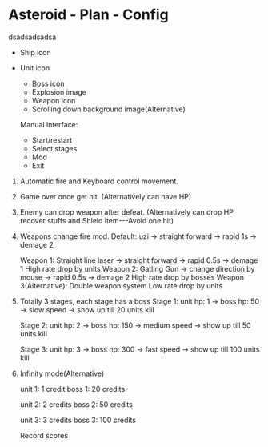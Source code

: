 # Asteroid - Plan - Config

dsadsadsadsa	
* Ship icon
- Unit icon
	- Boss icon
	- Explosion image
	- Weapon icon
	- Scrolling down background image(Alternative)

	Manual interface:
	- Start/restart
	- Select stages
	- Mod
	- Exit

1. Automatic fire and Keyboard control movement.
	
	
2. Game over once get hit. (Alternatively can have HP)


3. Enemy can drop weapon after defeat. (Alternatively can drop HP recover stuffs and Shield item---Avoid one hit)


4. Weapons change fire mod.
	Default: uzi -> straight forward -> rapid 1s -> demage 2

	Weapon 1:
		Straight line laser -> straight forward -> rapid 0.5s -> demage 1
		High rate drop by units
	Weapon 2:
		Gatling Gun -> change direction by mouse -> rapid 0.5s -> demage 2
		High rate drop by bosses
	Weapon 3(Alternative):
		Double weapon system
		Low rate drop by units


5. Totally 3 stages, each stage has a boss
	Stage 1:
		unit hp: 1 -> boss hp: 50 -> slow speed -> show up till 20 units kill

	Stage 2:
		unit hp: 2 -> boss hp: 150 -> medium speed -> show up till 50 units kill

	Stage 3:
		unit hp: 3 -> boss hp: 300 -> fast speed -> show up till 100 units kill


6. Infinity mode(Alternative)

	unit 1: 1 credit
	boss 1: 20 credits

	unit 2: 2 credits
	boss 2: 50 credits

	unit 3: 3 credits
	boss 3: 100 credits


	Record scores
